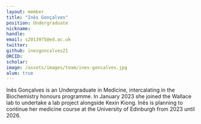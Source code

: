 ```yaml
---
layout: member
title: "Inês Gonçalves"
position: Undergraduate
nickname:
handle: 
email: s2013975@ed.ac.uk
twitter: 
github: inesgoncalves21
ORCID: 
scholar: 
image: /assets/images/team/ines-goncalves.jpg
alum: true
---
```


Inês Gonçalves is an Undergraduate in Medicine, intercalating in the Biochemistry honours programme. 
In January 2023 she joined the Wallace lab to undertake a lab project alongside Kexin Kiong. 
Inês is planning to continue her medicine course at the University of Edinburgh from 2023 until 2026. 

